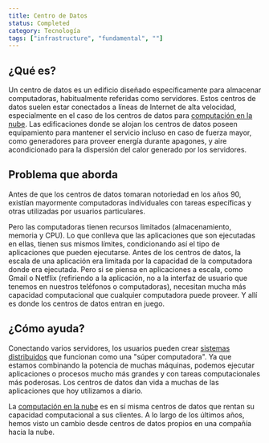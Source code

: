 ```yaml
---
title: Centro de Datos
status: Completed
category: Tecnología
tags: ["infrastructure", "fundamental", ""]
---
```


## ¿Qué es?

Un centro de datos es un edificio diseñado específicamente para almacenar computadoras, habitualmente referidas como servidores.
Estos centros de datos suelen estar conectados a líneas de Internet de alta velocidad, especialmente en el caso de los centros de datos para [computación en la nube](/es/cloud-computing/).
Las edificaciones donde se alojan los centros de datos poseen equipamiento para mantener el servicio incluso en caso de fuerza mayor, como generadores para proveer energía durante apagones,
y aire acondicionado para la dispersión del calor generado por los servidores.

## Problema que aborda

Antes de que los centros de datos tomaran notoriedad en los años 90, existían mayormente computadoras individuales con tareas específicas y otras utilizadas por usuarios particulares.

Pero las computadoras tienen recursos limitados (almacenamiento, memoria y CPU).
Lo que conlleva que las aplicaciones que son ejecutadas en ellas, tienen sus mismos límites, condicionando así el tipo de aplicaciones que pueden ejecutarse.
Antes de los centros de datos, la escala de una aplicación era limitada por la capacidad de la computadora donde era ejecutada.
Pero si se piensa en aplicaciones a escala, como Gmail o Netflix (refiriendo a la aplicación, no a la interfaz de usuario que tenemos en nuestros teléfonos o computadoras), necesitan mucha más capacidad computacional que cualquier computadora puede proveer.
Y allí es donde los centros de datos entran en juego.

## ¿Cómo ayuda?

Conectando varios servidores, los usuarios pueden crear [sistemas distribuidos](/es/distributed-systems/) que funcionan como una "súper computadora".
Ya que estamos combinando la potencia de muchas máquinas, podemos ejecutar aplicaciones o procesos mucho más grandes y con tareas computacionales más poderosas.
Los centros de datos dan vida a muchas de las aplicaciones que hoy utilizamos a diario.

La [computación en la nube](/es/cloud-computing/) es en sí misma centros de datos que rentan su capacidad computacional a sus clientes.
A lo largo de los últimos años, hemos visto un cambio desde centros de datos propios en una compañía hacia la nube.